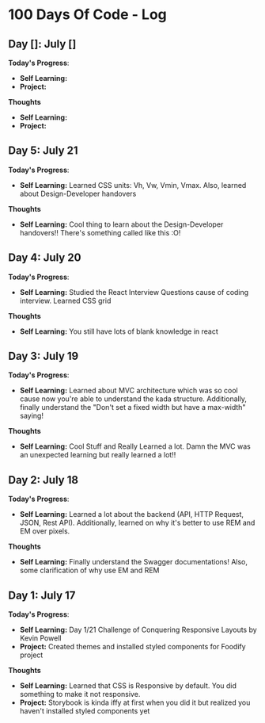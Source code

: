 # 100 Days Of Code - Log

## Day []: July []

**Today's Progress**: <br/>
- **Self Learning:** 
- **Project:** 

**Thoughts** <br/>
- **Self Learning:**
- **Project:** 

## Day 5: July 21 

**Today's Progress**: <br/>
- **Self Learning:** Learned CSS units: Vh, Vw, Vmin, Vmax. Also, learned about Design-Developer handovers 

**Thoughts** <br/>
- **Self Learning:** Cool thing to learn about the Design-Developer handovers!! There's something called like this :O!

## Day 4: July 20 

**Today's Progress**: <br/>
- **Self Learning:** Studied the React Interview Questions cause of coding interview. Learned CSS grid

**Thoughts** <br/>
- **Self Learning:** You still have lots of blank knowledge in react

## Day 3: July 19 

**Today's Progress**: <br/>
- **Self Learning:** Learned about MVC architecture which was so cool cause now you're able to understand the kada structure. Additionally, finally understand the "Don't set a fixed width but have a max-width" saying! 

**Thoughts** <br/>
- **Self Learning:** Cool Stuff and Really Learned a lot. Damn the MVC was an unexpected learning but really learned a lot!!

## Day 2: July 18 

**Today's Progress**: <br/>
- **Self Learning:** Learned a lot about the backend (API, HTTP Request, JSON, Rest API). Additionally, learned on why it's better to use REM and EM over pixels.

**Thoughts** <br/>
- **Self Learning:** Finally understand the Swagger documentations! Also, some clarification of why use EM and REM

## Day 1: July 17 

**Today's Progress**: <br/>
- **Self Learning:** Day 1/21 Challenge of Conquering Responsive Layouts by Kevin Powell 
- **Project:** Created themes and installed styled components for Foodify project

**Thoughts** <br/>
- **Self Learning:** Learned that CSS is Responsive by default. You did something to make it not responsive.
- **Project:** Storybook is kinda iffy at first when you did it but realized you haven't installed styled components yet

